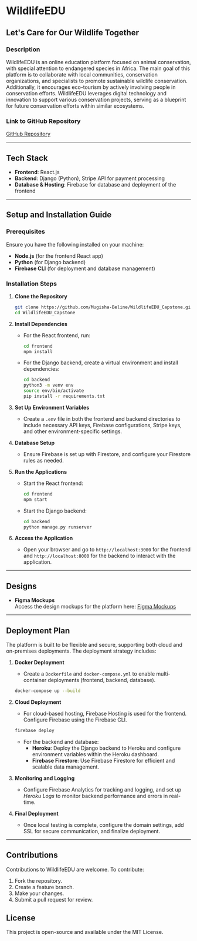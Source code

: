# WildlifeEDU

## Let's Care for Our Wildlife Together

### Description
WildlifeEDU is an online education platform focused on animal conservation, with special attention to endangered species in Africa. The main goal of this platform is to collaborate with local communities, conservation organizations, and specialists to promote sustainable wildlife conservation. Additionally, it encourages eco-tourism by actively involving people in conservation efforts. WildlifeEDU leverages digital technology and innovation to support various conservation projects, serving as a blueprint for future conservation efforts within similar ecosystems.

### Link to GitHub Repository
[GitHub Repository](https://github.com/Mugisha-Beline/WildlifeEDU_Capstone.git)  

---

## Tech Stack
- **Frontend**: React.js
- **Backend**: Django (Python), Stripe API for payment processing
- **Database & Hosting**: Firebase for database and deployment of the frontend

---

## Setup and Installation Guide

### Prerequisites
Ensure you have the following installed on your machine:
- **Node.js** (for the frontend React app)
- **Python** (for Django backend)
- **Firebase CLI** (for deployment and database management)

### Installation Steps
1. **Clone the Repository**
   ```bash
   git clone https://github.com/Mugisha-Beline/WildlifeEDU_Capstone.git
   cd WildlifeEDU_Capstone
   ```

2. **Install Dependencies**  
   - For the React frontend, run:
     ```bash
     cd frontend
     npm install
     ```
   - For the Django backend, create a virtual environment and install dependencies:
     ```bash
     cd backend
     python3 -m venv env
     source env/bin/activate
     pip install -r requirements.txt
     ```

3. **Set Up Environment Variables**
   - Create a `.env` file in both the frontend and backend directories to include necessary API keys, Firebase configurations, Stripe keys, and other environment-specific settings.

4. **Database Setup**
   - Ensure Firebase is set up with Firestore, and configure your Firestore rules as needed.

5. **Run the Applications**
   - Start the React frontend:
     ```bash
     cd frontend
     npm start
     ```
   - Start the Django backend:
     ```bash
     cd backend
     python manage.py runserver
     ```

6. **Access the Application**
   - Open your browser and go to `http://localhost:3000` for the frontend and `http://localhost:8000` for the backend to interact with the application.

---

## Designs
- **Figma Mockups**  
  Access the design mockups for the platform here: [Figma Mockups](https://www.figma.com/design/BE9F2PnRlQDYmncrDeQkdR/Capstone-Project-Design?node-id=0-1&t=qyaXhublQVzqeQk3-1)

---

## Deployment Plan
The platform is built to be flexible and secure, supporting both cloud and on-premises deployments. The deployment strategy includes:

1. **Docker Deployment**
   - Create a `Dockerfile` and `docker-compose.yml` to enable multi-container deployments (frontend, backend, database).
   ```bash
   docker-compose up --build
   ```

2. **Cloud Deployment**
   - For cloud-based hosting, Firebase Hosting is used for the frontend. Configure Firebase using the Firebase CLI.
   ```bash
   firebase deploy
   ```
   - For the backend and database:
     - **Heroku**: Deploy the Django backend to Heroku and configure environment variables within the Heroku dashboard.
     - **Firebase Firestore**: Use Firebase Firestore for efficient and scalable data management.

3. **Monitoring and Logging**
   - Configure Firebase Analytics for tracking and logging, and set up *Heroku Logs* to monitor backend performance and errors in real-time.

4. **Final Deployment**
   - Once local testing is complete, configure the domain settings, add SSL for secure communication, and finalize deployment.

---

## Contributions
Contributions to WildlifeEDU are welcome. To contribute:
1. Fork the repository.
2. Create a feature branch.
3. Make your changes.
4. Submit a pull request for review.

## License
This project is open-source and available under the MIT License.
